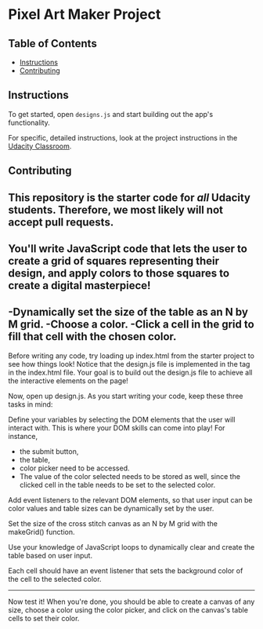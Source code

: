 # Pixel Art Maker Project

## Table of Contents

* [Instructions](#instructions)
* [Contributing](#contributing)

## Instructions

To get started, open `designs.js` and start building out the app's functionality.

For specific, detailed instructions, look at the project instructions in the [Udacity Classroom](https://classroom.udacity.com/me).

## Contributing

This repository is the starter code for _all_ Udacity students. Therefore, we most likely will not accept pull requests.
--------------------------------------------------------------------------------------------------------------------------------
You'll write JavaScript code that lets the user to create
a grid of squares representing their design, and apply colors
to those squares to create a digital masterpiece!
--------------------------------------------------------------------------------------------------------------------------------
-Dynamically set the size of the table as an N by M grid.
-Choose a color.
-Click a cell in the grid to fill that cell with the chosen color.
--------------------------------------------------------------------------------------------------------------------------------
Before writing any code, try loading up index.html from the starter project to see how things look! Notice that the design.js
file is implemented in the <body> tag in the index.html file. Your goal is to build out the design.js
file to achieve all the interactive elements on the page!

Now, open up design.js. As you start writing your code, keep these three tasks in mind:

Define your variables by selecting the DOM elements that the user will interact with.
This is where your DOM skills can come into play! For instance,
- the submit button,
- the table,
- color picker need
to be accessed.
- The value of the color selected needs to be stored
as well, since the clicked cell in the table needs to be set to the selected color.

Add event listeners to the relevant DOM elements, so that user input can be color values
and table sizes can be dynamically set by the user.


Set the size of the cross stitch canvas as an N by M grid with the makeGrid() function.

Use your knowledge of JavaScript loops to dynamically clear and create the table based on user input.

Each cell should have an event listener that sets the background color of the cell to the selected color.

------------------------------------------------------------------------------------------------------------------------------
Now test it! When you're done, you should be able to create a canvas of any size,
choose a color using the color picker, and click on the canvas's table cells to set their color.